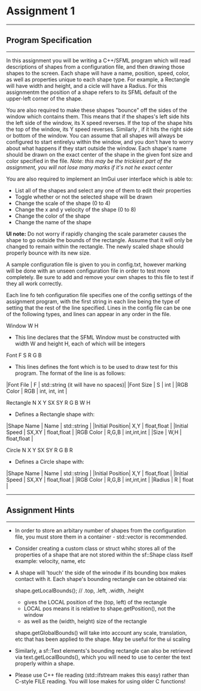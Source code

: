 # Assignment 1
---
## Program Specification
---
In this assignment you will be writing a C++/SFML program which will read descriptions of shapes from a configuration file, and then drawing those shapes to the screen. Each shape will have a name, position, speed, color, as well as properties unique to each shape type. For example, a Rectangle will have width and height, and a cicle will have a Radius. For this assignmentm the position of a shape refers to its SFML default of the upper-left corner of the shape.

You are also required to make these shapes "bounce" off the sides of the window which contains them. This means that if the shapes's left side hits the left side of the window, its X speed reverses. If the top of the shape hits the top of the window, its Y speed reverses. Similarly , if it hits the right side or bottom of the window. You can assume that all shapes will always be configured to start entirelyu within the window, and you don't have to worry about what happens if they start outside the window. Each shape's name should be drawn on the exact center of the shape in the given font size and color specified in the file. 
*Note: this may be the trickiest part of the assignment, you will not lose many marks if it's not he exact center*

You are also required to implement an ImGui user interface which is able to:
- List all of the shapes and select any one of them to edit their properties
- Toggle whether or not the selected shape will be drawn
- Change the scale of the shape (0 to 4)
- Change the x and y velocity of the shape (0 to 8)
- Change the color of the shape
- Change the name of the shape

**UI note:**
Do not worry if rapidly changing the scale parameter causes the shape to go outside the bounds of the rectangle. Assume that it will only be changed to remain within the rectangle. The newly scaled shape should properly bounce with its new size.

A sample configuration file is given to you in config.txt, however marking will be done with an unseen configuration file in order to test more completely. Be sure to add and remove your own shapes to this file to test if they all work correctly.

Each line fo teh configuration file specifies one of the config settings of the assignment program, with the first string in each line being the type of setting that the rest of the line specified. Lines in the config file can be one of the following types, and lines can appear in any order in the file.

Window W H
- This line declares that the SFML Window must be constructed with width W and height H, each of which will be integers

Font F S R G B 
- This lines defines the font which is to be used to draw test for this program. The format of the line is as follows:

|Font File |  F  | std::string (it will have no spaces)|
|Font Size |  S  | int                                 |
|RGB Color | RGB | int, int, int                       |

Rectangle N X Y SX SY R G B W H
- Defines a Rectangle shape with:

|Shape Name      |  Name  | std::string |
|Initial Position| X,Y    | float,float |
|Initial Speed   | SX,XY  | float,float |
|RGB Color       | R,G,B  | int,int,int |
|Size            | W,H    | float,float |

Circle N X Y SX SY R G B R
- Defines a Circle shape with:

|Shape Name      |  Name  | std::string |
|Initial Position| X,Y    | float,float |
|Initial Speed   | SX,XY  | float,float |
|RGB Color       | R,G,B  | int,int,int |
|Radius          | R      | float       |


---
## Assignment Hints
---

- In order to store an arbitary number of shapes from the configuration file, you must store them in a container - std::vector is recommended.
- Consider creating a custom class or struct whihc stores all of the properties of a shape that are not stored within the sf::Shape class itself example: velocity, name, etc
- A shape will 'touch' the side of the winodw if its bounding box makes contact with it. Each shape's bounding rectangle can be obtained via:
    
    shape.getLocalBounds(); // .top, .left, .width, .height
    + gives the LOCAL position of the (top, left) of the rectangle 
    + LOCAL pos means it is relative to shape.getPosition(), not the window
    + as well as the (width, height) size of the rectangle

    shape.getGlobalBounds() will take into account any scale, translation, etc that has been applied to the shape. May be useful for the ui scaling

- Similarly, a sf::Text elements's bounding rectangle can also be retrieved via text.getLocalBounds(), which  you will need to use to center the text properly within a shape.
- Please use C++ file reading (std::ifstream makes this easy) rather than C-style FILE reading. You will lose makes for using older C functions!
